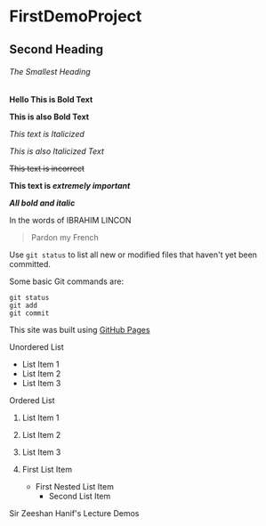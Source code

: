 # FirstDemoProject

## Second Heading

###### The Smallest Heading

**Hello This is Bold Text**

__This is also Bold Text__

*This text is Italicized*

_This is also Italicized Text_

~~This text is incorrect~~

**This text is _extremely important_**

***All bold and italic***

In the words of IBRAHIM LINCON

> Pardon my French

Use `git status` to list all new or modified files that haven't yet been committed.

Some basic Git commands are:
```
git status
git add
git commit
```
This site was built using [GitHub Pages](https://pages.github.com/)

Unordered List
- List Item 1
- List Item 2
- List Item 3

Ordered List
1. List Item 1
2. List Item 2
3. List Item 3



1. First List Item
   - First Nested List Item
     - Second List Item




Sir Zeeshan Hanif's Lecture Demos
